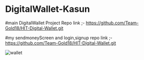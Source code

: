 # DigitalWallet-Kasun


#main DigitalWallet Project Repo link ;-  https://github.com/Team-Gold18/HIT-Digital-Wallet.git

#my sendmoneyScreen and login,signup repo link ;- https://github.com/Team-Gold18/HIT-Digital-Wallet.git


![wallet](https://user-images.githubusercontent.com/98303334/151028304-0fd07c68-31f7-4463-9a95-cd32e65dc52f.png)
